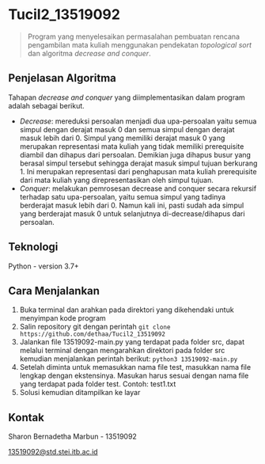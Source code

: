 # Tucil2_13519092
> Program yang menyelesaikan permasalahan pembuatan rencana pengambilan mata kuliah menggunakan pendekatan _topological sort_ dan algoritma _decrease and conquer_.


## Penjelasan Algoritma
Tahapan _decrease and conquer_ yang diimplementasikan dalam program adalah sebagai berikut.
* _Decrease_: mereduksi persoalan menjadi dua upa-persoalan yaitu semua simpul dengan derajat masuk 0 dan semua simpul dengan derajat masuk lebih dari 0. Simpul yang memiliki derajat masuk 0 yang merupakan representasi mata kuliah yang tidak memiliki prerequisite diambil dan dihapus dari persoalan. Demikian juga dihapus busur yang berasal simpul tersebut sehingga derajat masuk simpul tujuan berkurang 1. Ini merupakan representasi dari penghapusan mata kuliah prerequisite dari mata kuliah yang direpresentasikan oleh simpul tujuan.
* _Conquer_: melakukan pemrosesan decrease and conquer secara rekursif terhadap satu upa-persoalan, yaitu semua simpul yang tadinya berderajat masuk lebih dari 0. Namun kali ini, pasti sudah ada simpul yang berderajat masuk 0 untuk selanjutnya di-decrease/dihapus dari persoalan.


## Teknologi
Python - version 3.7+


## Cara Menjalankan
1. Buka terminal dan arahkan pada direktori yang dikehendaki untuk menyimpan kode program 
2. Salin repository git dengan perintah ``git clone https://github.com/dethaa/Tucil2_13519092`` 
3. Jalankan file 13519092-main.py yang terdapat pada folder src, dapat melalui terminal dengan mengarahkan direktori pada folder src kemudian menjalankan perintah berikut: ```python3 13519092-main.py```
4. Setelah diminta untuk memasukkan nama file test, masukkan nama file lengkap dengan ekstensinya. Masukan harus sesuai dengan nama file yang terdapat pada folder test. Contoh: test1.txt
5. Solusi kemudian ditampilkan ke layar


## Kontak
Sharon Bernadetha Marbun - 13519092

13519092@std.stei.itb.ac.id
